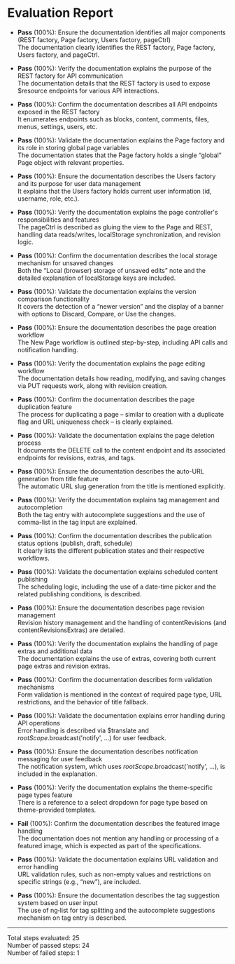 # Evaluation Report

- **Pass** (100%): Ensure the documentation identifies all major components (REST factory, Page factory, Users factory, pageCtrl)  
  The documentation clearly identifies the REST factory, Page factory, Users factory, and pageCtrl.  

- **Pass** (100%): Verify the documentation explains the purpose of the REST factory for API communication  
  The documentation details that the REST factory is used to expose $resource endpoints for various API interactions.  

- **Pass** (100%): Confirm the documentation describes all API endpoints exposed in the REST factory  
  It enumerates endpoints such as blocks, content, comments, files, menus, settings, users, etc.  

- **Pass** (100%): Validate the documentation explains the Page factory and its role in storing global page variables  
  The documentation states that the Page factory holds a single “global” Page object with relevant properties.  

- **Pass** (100%): Ensure the documentation describes the Users factory and its purpose for user data management  
  It explains that the Users factory holds current user information (id, username, role, etc.).  

- **Pass** (100%): Verify the documentation explains the page controller's responsibilities and features  
  The pageCtrl is described as gluing the view to the Page and REST, handling data reads/writes, localStorage synchronization, and revision logic.  

- **Pass** (100%): Confirm the documentation describes the local storage mechanism for unsaved changes  
  Both the “Local (browser) storage of unsaved edits” note and the detailed explanation of localStorage keys are included.  

- **Pass** (100%): Validate the documentation explains the version comparison functionality  
  It covers the detection of a “newer version” and the display of a banner with options to Discard, Compare, or Use the changes.  

- **Pass** (100%): Ensure the documentation describes the page creation workflow  
  The New Page workflow is outlined step-by-step, including API calls and notification handling.  

- **Pass** (100%): Verify the documentation explains the page editing workflow  
  The documentation details how reading, modifying, and saving changes via PUT requests work, along with revision creation.  

- **Pass** (100%): Confirm the documentation describes the page duplication feature  
  The process for duplicating a page – similar to creation with a duplicate flag and URL uniqueness check – is clearly explained.  

- **Pass** (100%): Validate the documentation explains the page deletion process  
  It documents the DELETE call to the content endpoint and its associated endpoints for revisions, extras, and tags.  

- **Pass** (100%): Ensure the documentation describes the auto-URL generation from title feature  
  The automatic URL slug generation from the title is mentioned explicitly.  

- **Pass** (100%): Verify the documentation explains tag management and autocompletion  
  Both the tag entry with autocomplete suggestions and the use of comma-list in the tag input are explained.  

- **Pass** (100%): Confirm the documentation describes the publication status options (publish, draft, schedule)  
  It clearly lists the different publication states and their respective workflows.  

- **Pass** (100%): Validate the documentation explains scheduled content publishing  
  The scheduling logic, including the use of a date-time picker and the related publishing conditions, is described.  

- **Pass** (100%): Ensure the documentation describes page revision management  
  Revision history management and the handling of contentRevisions (and contentRevisionsExtras) are detailed.  

- **Pass** (100%): Verify the documentation explains the handling of page extras and additional data  
  The documentation explains the use of extras, covering both current page extras and revision extras.  

- **Pass** (100%): Confirm the documentation describes form validation mechanisms  
  Form validation is mentioned in the context of required page type, URL restrictions, and the behavior of title fallback.  

- **Pass** (100%): Validate the documentation explains error handling during API operations  
  Error handling is described via $translate and $rootScope.$broadcast('notify', …) for user feedback.  

- **Pass** (100%): Ensure the documentation describes notification messaging for user feedback  
  The notification system, which uses $rootScope.$broadcast('notify', …), is included in the explanation.  

- **Pass** (100%): Verify the documentation explains the theme-specific page types feature  
  There is a reference to a select dropdown for page type based on theme-provided templates.  

- **Fail** (100%): Confirm the documentation describes the featured image handling  
  The documentation does not mention any handling or processing of a featured image, which is expected as part of the specifications.  

- **Pass** (100%): Validate the documentation explains URL validation and error handling  
  URL validation rules, such as non-empty values and restrictions on specific strings (e.g., “new”), are included.  

- **Pass** (100%): Ensure the documentation describes the tag suggestion system based on user input  
  The use of ng‑list for tag splitting and the autocomplete suggestions mechanism on tag entry is described.

---

Total steps evaluated: 25  
Number of passed steps: 24  
Number of failed steps: 1
